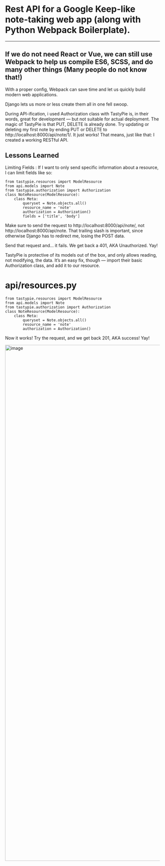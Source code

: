 
# Rest API for a Google Keep-like note-taking web app (along with Python Webpack Boilerplate). 

---------------------------------
If we do not need React or Vue, we can still use Webpack to help us compile ES6, SCSS, and do many other things (Many people do not know that!)
---------------------------------


With a proper config, Webpack can save time and let us quickly build modern web applications.

Django lets us more or less create them all in one fell swoop.

During API-ification, i used Authorization class with TastyPie is, in their words, great for development — but not suitable for actual deployment. The magic of TastyPie is that PUT, DELETE is already done. Try updating or deleting my first note by ending PUT or DELETE to http://localhost:8000/api/note/1/. It just works! That means, just like that: I created a working RESTful API.


## Lessons Learned


Limiting Fields : If I want to only send specific information about a resource, I can limit fields like so:

```
from tastypie.resources import ModelResource
from api.models import Note
from tastypie.authorization import Authorization
class NoteResource(ModelResource):
    class Meta:
        queryset = Note.objects.all()
        resource_name = 'note'
        authorization = Authorization()
        fields = ['title', 'body']
```

Make sure to send the request to http://localhost:8000/api/note/, not http://localhost:8000/api/note. That trailing slash is important, since otherwise Django has to redirect me, losing the POST data.

Send that request and… it fails. We get back a 401, AKA Unauthorized. Yay!

TastyPie is protective of its models out of the box, and only allows reading, not modifying, the data. It’s an easy fix, though — import their basic Authorization class, and add it to our resource.

# api/resources.py

```
from tastypie.resources import ModelResource
from api.models import Note
from tastypie.authorization import Authorization
class NoteResource(ModelResource):
    class Meta:
        queryset = Note.objects.all()
        resource_name = 'note'
        authorization = Authorization()
```
Now it works! Try the request, and we get back 201, AKA success! Yay!


<img width="1673" alt="image" src="https://github.com/sachnaror/API-for-Note-Taking-Web-App/assets/9551754/fed7c391-aa1c-45c1-a598-65fcc829d6ea">




